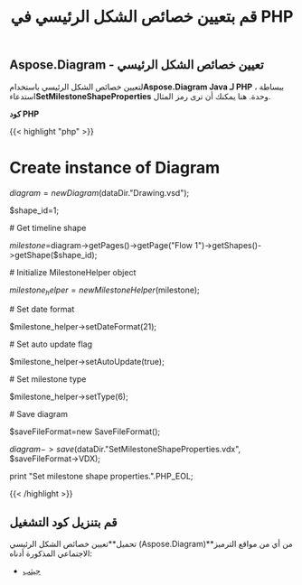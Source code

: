 ﻿---
title: قم بتعيين خصائص الشكل الرئيسي في PHP
type: docs
weight: 110
url: /ar/java/set-milestone-shape-properties-in-php/
---
## **Aspose.Diagram - تعيين خصائص الشكل الرئيسي**
 لتعيين خصائص الشكل الرئيسي باستخدام**Aspose.Diagram Java لـ PHP** ، ببساطة استدعاء**SetMilestoneShapeProperties** وحدة. هنا يمكنك أن ترى رمز المثال.

**كود PHP**

{{< highlight "php" >}}

 # Create instance of Diagram

$diagram = new Diagram($dataDir."Drawing.vsd");

$shape_id=1;

\# Get timeline shape

$milestone=$diagram->getPages()->getPage("Flow 1")->getShapes()->getShape($shape_id);

\# Initialize MilestoneHelper object

$milestone_helper = new MilestoneHelper($milestone);

\# Set date format

$milestone_helper->setDateFormat(21);

\# Set auto update flag

$milestone_helper->setAutoUpdate(true);

\# Set milestone type

$milestone_helper->setType(6);

\# Save diagram

$saveFileFormat=new SaveFileFormat();

$diagram->save($dataDir."SetMilestoneShapeProperties.vdx", $saveFileFormat->VDX);

print "Set milestone shape properties.".PHP_EOL;

{{< /highlight >}}
## **قم بتنزيل كود التشغيل**
 تحميل**تعيين خصائص الشكل الرئيسي (Aspose.Diagram)**من أي من مواقع الترميز الاجتماعي المذكورة أدناه:

- [جيثب](https://github.com/asposediagram/Aspose.Diagram-for-Java/blob/master/Plugins/Aspose_Diagram_Java_for_PHP/src/aspose/diagram/WorkingwithShapes/SetMilestoneShapeProperties.php)
